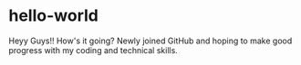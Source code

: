 # hello-world

Heyy Guys!! How's it going? Newly joined GitHub and hoping to make good progress with my coding and technical skills.

